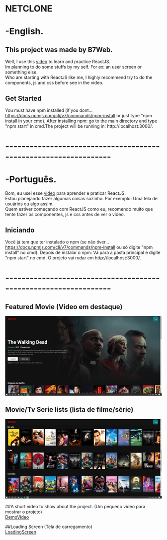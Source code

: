 # NETCLONE

# -English.

## This project was made by B7Web.


Well, I use this [video](https://www.youtube.com/watch?v=tBweoUiMsDg&ab_channel=BoniekyLacerda) to learn and practice ReactJS.   
Im planning to do some stuffs by my self. For ex: an user screen or something else.  
Who are starting with ReactJS like me, I highly recommend try to do the components, js and css before see in the video. 

## Get Started

You must have npm installed (if you dont... https://docs.npmjs.com/cli/v7/commands/npm-install or just type "npm install in your cmd).
After installing npm: go to the main directory and type "npm start" in cmd.The project will be running in: http://localhost:3000/.

# ----------------------------------------------------------------

# -Português.

Bom, eu usei esse [video](https://www.youtube.com/watch?v=tBweoUiMsDg&ab_channel=BoniekyLacerda) para aprender e praticar ReactJS.  
Estou planejando fazer algumas coisas sozinho. Por exemplo: Uma tela de usuários ou algo assim.  
Quem estiver começando com ReactJS como eu, recomendo muito que tente fazer os componentes, js e css antes de ver o vídeo.  

## Iniciando

Você já tem que ter instalado o npm (se não tiver... https://docs.npmjs.com/cli/v7/commands/npm-install ou só digite "npm install" no cmd).
Depois de instalar o npm: Vá para a pasta principal e digite "npm start" no cmd. O projeto vai rodar em http://localhost:3000/.

# ----------------------------------------------------------------

## Featured Movie (Vídeo em destaque)
![featured-Movie](https://github.com/JulianoVendramini/netclone/blob/main/images/filme-em-destaque.PNG)

## Movie/Tv Serie lists (lista de filme/série)
![tv-lists](https://github.com/JulianoVendramini/netclone/blob/main/images/lista-filmes.PNG)

##A short video to show about the project. (Um pequeno vídeo para mostrar o projeto)  
[DemoVideo](https://youtu.be/M5x28Fo9TpQ)

##Loading Screen (Tela de carregamento)  
[LoadingScreen](https://media.wired.com/photos/592744d3f3e2356fd800bf00/master/w_2560%2Cc_limit/Netflix_LoadTime.gif)



